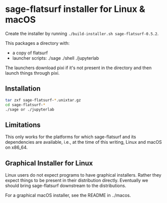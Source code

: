 # sage-flatsurf installer for Linux & macOS

Create the installer by running `./build-installer.sh sage-flatsurf-0.5.2`.

This packages a directory with:

* a copy of flatsurf
* launcher scripts: ./sage ./shell ./jupyterlab

The launchers download pixi if it's not present in the directory and then
launch things through pixi.

## Installation

```sh
tar zxf sage-flatsurf-*.unixtar.gz
cd sage-flatsurf-*
./sage or ./jupyterlab
```

## Limitations

This only works for the platforms for which sage-flatsurf and its dependencies
are available, i.e., at the time of this writing, Linux and macOS on x86\_64.

## Graphical Installer for Linux

Linux users do not expect programs to have graphical installers. Rather they
expect things to be present in their distribution directly. Eventually we
should bring sage-flatsurf downstream to the distributions.

For a graphical macOS installer, see the README in ../macos.
